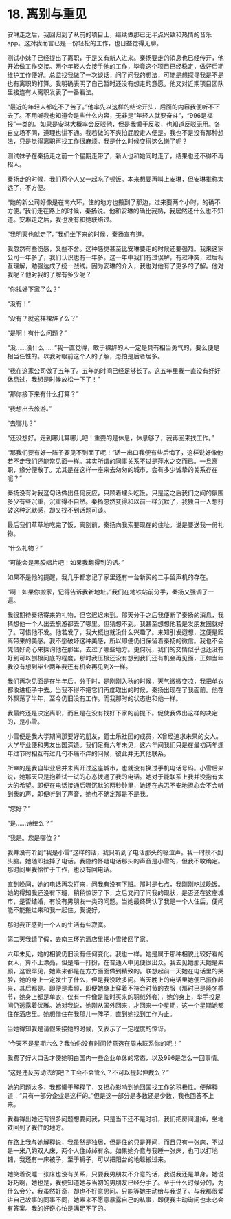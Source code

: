 # 18. 离别与重见

安琳走之后，我回归到了从前的项目上，继续做那已无半点兴致和热情的音乐app。这对我而言已是一份轻松的工作，也日益觉得无聊。

测试小妹子已经提出了离职，于是又有新人进来。秦扬要走的消息也已经传开，他开始做工作交接。两个年轻人会接手他的工作，毕竟这个项目已经稳定，做好后期维护工作便好。总监找我做了一次谈话，问了问我的想法，可能是想探寻我是不是也有离职的打算。我明确表明了自己暂时还没有想走的意愿。他又对近期项目团队里接连有人离职发表了一番看法。

“最近的年轻人都吃不了苦了。”他率先以这样的结论开头，后面的内容我便听不下去了。不用听我也知道会是些什么内容，无非是“年轻人就要奋斗”，“996是福报”一类的。如果是安琳大概率会反驳他，但是我懒于反驳，也知道反驳无用。各自立场不同，道理也讲不通。我若做的不爽拍屁股走人便是。我也不是没有那种想法，只是觉得离职再找工作很麻烦。我是什么时候变得这么懒了呢？

测试妹子在秦扬走之前一个星期走带了，新人也和她同时走了，结果也还不得不再招人。

秦扬走的时候，我们两个人又一起吃了顿饭。本来想要再叫上安琳，但安琳推称太远了，不方便。

“她的新公司好像是在南六环，住的地方也搬到了那边，过来要两个小时，的确不方便。”我们走在路上的时候，秦扬说。他和安琳的确比我熟，我居然还什么也不知道。安琳走之后，我也没有和她联络过。

“我明天也就走了。”我们坐下来的时候，秦扬宣布道。

我忽然有些伤感，又些不舍。这种感觉甚至比安琳要走的时候还要强烈。我来这家公司一年多了，我们认识也有一年多。这一年中我们有过误解，有过冲突，过后相互理解，勉强达成了统一战线。因为安琳的介入，我也对他有了更多的了解。他对我呢？他对我的了解有多少呢？

“你找好下家了么？”

“没有！”

“没有？就这样裸辞了么？”

“是啊！有什么问题？”

“没……没什么……”我一直觉得，敢于裸辞的人一定是具有相当勇气的，要么便是相当任性的。以我对眼前这个人的了解，恐怕是后者居多。

“我在这家公司做了五年了。五年的时间已经足够长了。这五年里我一直没有好好休息过，我想是时候放松一下了！”

“那你接下来有什么打算？”

“我想出去旅游。”

“去哪儿？”

“还没想好。走到哪儿算哪儿吧！重要的是休息，休息够了，我再回来找工作。”

“那我们要有好一阵子要见不到面了呢！”话一出口我便有些后悔了，这样说好像他若不走我们还能常见面一样。其实所谓的同事关系不过是萍水之交而已。一旦离职，缘分便散了。尤其是在这样一座来去匆匆的城市，会有多少诚挚的关系存在呢？”

秦扬没有对我这句话做出任何反应，只顾着埋头吃饭。只是这之后我们之间的氛围多少有些沉重，沉重得不自然。秦扬忽然变得和以前一样沉默了，我独自一人想打破这种沉默感，却又找不到话题可谈。

最后我们草草地吃完了饭，离别前，秦扬向我索要现在的住址。说是要送我一份礼物。

“什么礼物？”

“可能会是黑胶唱片吧！如果我翻得到的话。”

如果不是他的提醒，我几乎都忘记了家里还有一台新买的二手留声机的存在。

“啊！如果你搬家，记得告诉我新地址。”我们在地铁站前分手，秦扬又强调了一遍。

我很期待秦扬寄来的礼物，但它迟迟未到。那天分手之后我便断了秦扬的消息，我猜想他一个人出去旅游都去了哪里。但猜想不到。我甚至想想他若是发朋友圈就好了。可惜他不发。他若发了，我大概也就没什么兴趣了。未知引发遐想，这便是距离带来的美感。我不愿破坏这种美感，所以即便仍旧保留着秦扬的微信。我也不会凭借好奇心来探询他在那里，去过了哪些地方。更何况，我们的交情似乎也还没有好到可以刨根问底的程度。那时我压根还没有想到我们还有机会再见面，正如当年我没有想到毕业两年我还有机会再见到X一样。

我们再次见面是在半年后。分手时，是刚刚入秋的时候，天气微微变凉，我把单衣都收进柜子中去。当我不得不把它们再度取出的时候，秦扬出现在了我面前。他在外飘荡了半年，至今仍旧没有工作。而我那时的状态也和他一样。

我最终还是决定离职，而且是在没有找好下家的前提下。促使我做出这样的决定的，是小雪。

小雪便是我大学期间那要好的朋友，爵士乐社团的成员，X曾经追求未果的女人。大学毕业便和男友出国深造。我们足有六年未见，这六年间我们只是在最初两年逢年过节时相互有过几句不痛不痒的问候，彼此并无其他联系。

所幸的是我自毕业后并未离开过这座城市，也就没有换过手机电话号码。小雪后来说，她那天只是抱着试一试的心态拨通了我的电话。她对于能联系上我并没抱有太大的希望。即便在电话接通后哪沉默的两秒钟里，她还在忐忑不安地担心会不会听到我的声，即便听到了声音，她也不确定那是不是我。

“您好？”

“是……诗绘么？”

“我是。您是哪位？”

我并没有听到“我是小雪”这样的话，我只听到了电话那头的啜泣声。我一时摸不到头脑。她随即挂掉了电话。我隐约怀疑电话那头的声音是小雪的，但我不敢确定。那时间里我恰忙于工作，也没有回电话。

直到晚间，她的电话再次打来，问我有没有下班。那时是七点，我刚刚吃过晚饭。她的得知我还没有下班，稍稍惊讶了下，之后又问了问我的现状，是否还在这座城市，是否结婚，有没有男朋友一类的问题。当她最终确认了我是一个人住后，便问能不能搬过来和我一起住。我说好。

那时我正感到一个人的生活有些寂寞。

第二天我请了假，去南三环的酒店里把小雪接回了家。

六年未见，她的相貌仍旧没有任何变化。我也一样。她是属于那种相貌比较好看的女人，算不上漂亮，但是略一打扮，在普通人中见便很出众。我去见她那天她是素颜，这很罕见，她素来都是在方方面面做到精致的。联想起前一天她在电话里的哭腔，她的身上一定发生了什么，但是我没敢多问。当天晚上的电话里她便已振作起来，其后都是。即便是素颜，即便她身上穿着不符合时节的衣服（那时已是隆冬季节，她身上都是单衣，仅有一件像是临时买来的羽绒外套），她的身上，举手投足间仍透露着优雅。她对我说，她刚从国外回来，才回来一个星期，这一个星期她都住在酒店里。她想借住在我那儿一阵子，直到她找到工作为止。

当她得知我是请假来接她的时候，又表示了一定程度的惊讶。

“今天不是星期六么？我怕你没有时间特意选在周末联系你的呢！”

我费了好大口舌才使她明白国内一些企业单休的常态，以及996是怎么一回事情。

“这是违反劳动法的吧？工会不会管么？不可以提起仲裁么？”

她的问题太多，我都懒于解释了，又担心影响到她回国找工作的积极性。便解释道：“只有一部分企业是这样的。”但是这一部分是多数还是少数，我也回答不上来。

我看得出她还有很多问题想要问我，只是当下还不是时机，我们把房间退掉，坐地铁回到了我住的地方。

在路上我与她解释说，我虽然是独居，但是住的只是开间，而且只有一张床，不过是一米八的双人床，两个人住绰绰有余。如果她介意与我睡一张床，也可以打地铺，我还有一床被子，至于褥子，可以把阳台的地毯搬过来。

她笑着说睡一张床也没有关系，只要我男朋友不介意的话，我说我还是单身。她说好巧啊，她也是，我便知道她与当初的男朋友已经分手了。至于什么时候分的，为什么会分，我虽然好奇，却也不好意思问。只能等她主动给与我说了。与我那很爱讲自己故事的同事不同，她素来不愿意暴露自己的私事，即便我主动询问也未必会有答案。我的好奇心怕是满足不了的。
